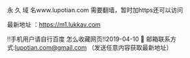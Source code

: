 永 久 域 名www.lupotian.com 需要翻墙，暂时加https还可以访问

最新地址 ：https://m1.lukkav.com

‼️手机用户请自行百度 怎么收藏网页‼️2019-04-10
📧 邮箱联系方式:lupotian.com@gmail.com （发送任意内容获取最新地址）
